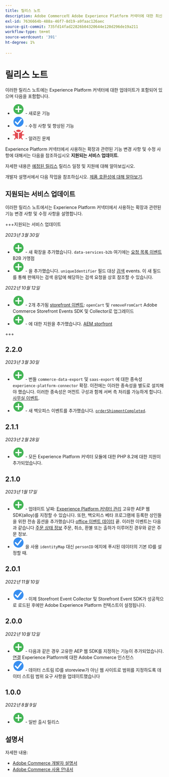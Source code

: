```yaml
---
title: 릴리스 노트
description: Adobe Commerce의 Adobe Experience Platform 커넥터에 대한 최신 릴리스 정보입니다.
exl-id: 7636664b-488a-46f7-8d19-a9faac126aec
source-git-commit: 735fd14fad22826b04320644e120d296de19a211
workflow-type: tm+mt
source-wordcount: '391'
ht-degree: 1%

---
```


# 릴리스 노트

이러한 릴리스 노트에는 Experience Platform 커넥터에 대한 업데이트가 포함되어 있으며 다음을 포함합니다.

* ![새로 만들기](../assets/new.svg) - 새로운 기능
* ![수정](../assets/fix.svg) - 수정 사항 및 향상된 기능
* ![버그](../assets/bug.svg) - 알려진 문제

Experience Platform 커넥터에서 사용하는 확장과 관련된 기능 변경 사항 및 수정 사항에 대해서는 다음을 참조하십시오 **지원되는 서비스 업데이트**.

자세한 내용은 [예정된 릴리스](https://experienceleague.adobe.com/docs/commerce-operations/release/schedule.html) 릴리스 일정 및 지원에 대해 알아보십시오.

개발자 설명서에서 다음 작업을 참조하십시오. [제품 호환성에 대해 알아보기](https://experienceleague.adobe.com/docs/commerce-operations/release/product-availability.html).

## 지원되는 서비스 업데이트

이러한 릴리스 노트에서는 Experience Platform 커넥터에서 사용하는 확장과 관련된 기능 변경 사항 및 수정 사항을 설명합니다.

+++지원되는 서비스 업데이트

_2023년 3월 30일_

* ![새로 만들기](../assets/new.svg) - 새 확장을 추가했습니다. `data-services-b2b` 여기에는 [요청 목록 이벤트](events.md#b2b-events) B2B 가맹점
* ![새로 만들기](../assets/new.svg) - 을 추가했습니다. `uniqueIdentifier` 필드 대상 [검색](events.md#search-events) events. 이 새 필드를 통해 판매자는 검색 응답에 해당하는 검색 요청을 상호 참조할 수 있습니다.

_2022년 10월 12일_

* ![새로 만들기](../assets/new.svg) - 2개 추가됨 [storefront 이벤트](events.md): `openCart` 및 `removeFromCart` Adobe Commerce Storefront Events SDK 및 Collector로 업그레이드
* ![새로 만들기](../assets/new.svg) - 에 대한 지원을 추가했습니다. [AEM storfront](overview.md#aem-support)

+++

## 2.2.0

_2023년 3월 30일_

* ![새로 만들기](../assets/new.svg) - 번들 `commerce-data-export` 및 `saas-export` 에 대한 종속성 `experience-platform-connector` 확장. 이전에는 이러한 종속성을 별도로 설치해야 했습니다. 이러한 종속성은 머천트 구성과 함께 서버 측 처리를 가능하게 합니다. [사무실 이벤트](events.md#back-office-events).
* ![새로 만들기](../assets/new.svg) - 새 백오피스 이벤트를 추가했습니다. [`orderShipmentCompleted`](events.md#ordershipmentcompleted).

## 2.1.1

_2023년 2월 28일_

* ![새로 만들기](../assets/new.svg) - 모든 Experience Platform 커넥터 모듈에 대한 PHP 8.2에 대한 지원이 추가되었습니다.

## 2.1.0

_2023년 1월 17일_

* ![새로 만들기](../assets/new.svg) - 업데이트 날짜: [Experience Platform 커넥터 관리](connect-data.md) 고유한 AEP 웹 SDK(alloy)를 지정할 수 있습니다. 또한, 백오피스 베타 프로그램에 등록한 상인들을 위한 전송 옵션을 추가했습니다 [office 이벤트 데이터](connect-data.md#data-collection) 끝. 이러한 이벤트는 다음과 같습니다 [주문 상태 정보](events.md#beta-order-status-events) 주문, 취소, 환불 또는 출하가 이루어진 경우와 같은 주문 정보.
* ![수정](../assets/fix.svg) 을 사용 `identityMap` 대신 `personID` 에지에 푸시된 데이터의 기본 ID를 설정할 때.

## 2.0.1

_2022년 11월 10일_

* ![해결된 문제](../assets/fix.svg) - 이제 Storefront Event Collector 및 Storefront Event SDK가 성공적으로 로드된 후에만 Adobe Experience Platform 컨텍스트이 설정됩니다.

## 2.0.0

_2022년 10월 12일_

* ![새로 만들기](../assets/new.svg) - 다음과 같은 경우 고유한 AEP 웹 SDK를 지정하는 기능이 추가되었습니다. [연결](connect-data.md) Experience Platform에 대한 Adobe Commerce 인스턴스
* ![수정](../assets/fix.svg) - 데이터 스트림 ID를 storeview가 아닌 웹 사이트로 범위를 지정하도록 데이터 스트림 범위 요구 사항을 업데이트했습니다

## 1.0.0

_2022년 8월 9일_

* ![새로 만들기](../assets/new.svg) - 일반 출시 릴리스

## 설명서

자세한 내용:

* [Adobe Commerce 개발자 설명서](https://devdocs.magento.com/)
* [Adobe Commerce 사용 안내서](https://docs.magento.com/user-guide/)
